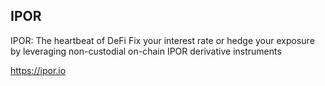## IPOR

IPOR: The heartbeat of DeFi
Fix your interest rate or hedge your exposure by leveraging non-custodial on-chain IPOR derivative instruments

https://ipor.io
